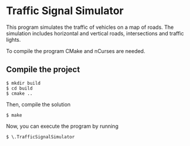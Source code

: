 # Traffic Signal Simulator

This program simulates the traffic of vehicles on a map of roads. 
The simulation includes horizontal and vertical roads, intersections and traffic lights.
 
To compile the program CMake and nCurses are needed.

## Compile the project
````
$ mkdir build
$ cd build
$ cmake ..
````

Then, compile the solution
````
$ make
````
Now, you can execute the program by running

````
$ \.TrafficSignalSimulator
````